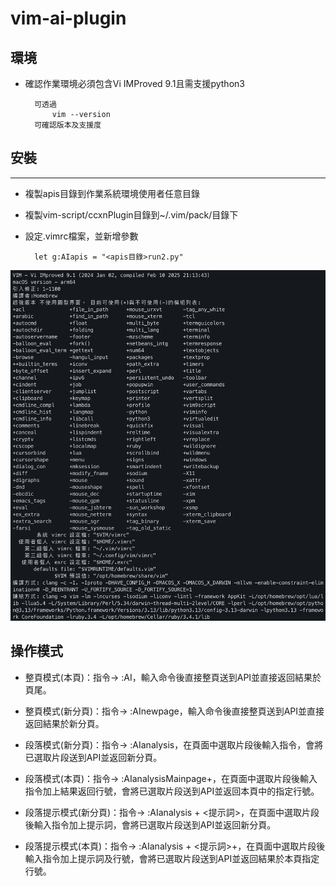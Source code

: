 # vim-ai-plugin


## 環境

* 確認作業環境必須包含Vi IMProved 9.1且需支援python3
    
        可透過 
            vim --version 
        可確認版本及支援度

## 安裝

* * *

* 複製apis目錄到作業系統環境使用者任意目錄

* 複製vim-script/ccxnPlugin目錄到~/.vim/pack/目錄下

* 設定.vimrc檔案，並新增參數

        let g:AIapis = "<apis目錄>run2.py"

![Images](https://github.com/weya3701/vim-ai-plugin/blob/deploy/static/images/vim_version.png)

## 操作模式

* 整頁模式(本頁)：指令→ :AI，輸入命令後直接整頁送到API並直接返回結果於頁尾。

* 整頁模式(新分頁)：指令→ :AInewpage，輸入命令後直接整頁送到API並直接返回結果於新分頁。

* 段落模式(新分頁)：指令→ :AIanalysis，在頁面中選取片段後輸入指令，會將已選取片段送到API並返回新分頁。

* 段落模式(本頁)：指令→ :AIanalysisMainpage+<line number>，在頁面中選取片段後輸入指令加上結果返回行號，會將已選取片段送到API並返回本頁中的指定行號。

* 段落提示模式(新分頁)：指令→ :AIanalysis + <提示詞>，在頁面中選取片段後輸入指令加上提示詞，會將已選取片段送到API並返回新分頁。

* 段落提示模式(本頁)：指令→ :AIanalysis + <提示詞>+<line number>，在頁面中選取片段後輸入指令加上提示詞及行號，會將已選取片段送到API並返回結果於本頁指定行號。
